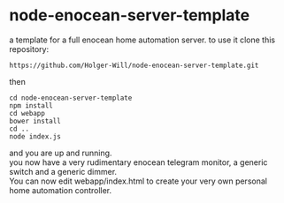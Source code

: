 # node-enocean-server-template
a template for a full enocean home automation server.
to use it clone this repository:

    https://github.com/Holger-Will/node-enocean-server-template.git

then

    cd node-enocean-server-template
    npm install
    cd webapp
    bower install
    cd ..
    node index.js
  
and you are up and running.    
you now have a very rudimentary enocean telegram monitor, a generic switch and a generic dimmer.    
You can now edit webapp/index.html to create your very own personal home automation controller.    

